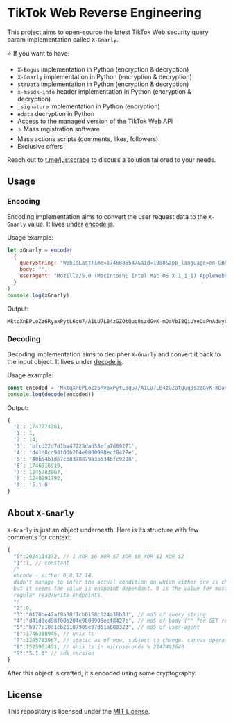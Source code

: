 # TikTok Web Reverse Engineering

This project aims to open-source the latest TikTok Web security query param implementation called `X-Gnarly`.

⭐ If you want to have:

- `X-Bogus` implementation in Python (encryption & decryption)
- `X-Gnarly` implementation in Python (encryption & decryption)
- `strData` implementation in Python (encryption & decryption)
- `x-mssdk-info` header implementation in Python (encryption & decryption)
- `_signature` implementation in Python (encryption)
- `edata` decryption in Python
- Access to the managed version of the TikTok Web API
- ⭐ Mass registration software
- Mass actions scripts (comments, likes, followers)
- Exclusive offers

Reach out to [t.me/justscrape](https://t.me/justscrape) to discuss a solution tailored to your needs.

## Usage

### Encoding

Encoding implementation aims to convert the user request data to the `X-Gnarly` value. It lives under [encode.js](./encode.js).

Usage example:

```js
let xGnarly = encode(
  {
    queryString: "WebIdLastTime=1746886547&aid=1988&app_language=en-GB&app_name=tiktok_web&browser_language=en-GB&browser_name=Mozilla&browser_online=true&browser_platform=MacIntel&channel=tiktok_web&cookie_enabled=true&data_collection_enabled=false&device_platform=web_pc&focus_state=true&from_page=&history_len=2&is_fullscreen=false&is_page_visible=true&odinId=7502820379158911111&permissionList=001004%2C001005&priority_region=&referer=&screen_height=956&screen_width=1470&user_is_login=false&webcast_language=en-GB&msToken=",
    body: "",
    userAgent: "Mozilla/5.0 (Macintosh; Intel Mac OS X 1_1_1) AppleWebKit/111.11 (KHTML, like Gecko) Chrome/111.0.0.0 Safari/111.11"
  }
)
console.log(xGnarly)
```

Output:

```js
MktqXnEPLoZz6RyaxPytL6qu7/A1LU7LB4zGZOtQuq8szdGvK-mDaVbI8QiUYeDaPnAdwy6id5uQ5gT8s67MpQjR7OxrJVCQffmhoz-x-tQtI0iYmDlEcvHk6DxtFxKMq/4Y0kJHG6WxF0KVeIdapKtTlfvIaCzu3RsV/fHDQBELkIoX3x/cJP73pT6zy0F6gM-Et5rhfJXEl2KLwp93yF7Ki5XTmNMyw9NrRu8zqALAoiQNZEa-MF6nrJJXIeNUfVSiZGV9NUbRj
```

### Decoding

Decoding implementation aims to decipher `X-Gnarly` and convert it back to the input object. It lives under [decode.js](./decode.js).

Usage example:

```js
const encoded = 'MktqXnEPLoZz6RyaxPytL6qu7/A1LU7LB4zGZOtQuq8szdGvK-mDaVbI8QiUYeDaPnAdwy6id5uQ5gT8s67MpQjR7OxrJVCQffmhoz-x-tQtI0iYmDlEcvHk6DxtFxKMq/4Y0kJHG6WxF0KVeIdapKtTlfvIaCzu3RsV/fHDQBELkIoX3x/cJP73pT6zy0F6gM-Et5rhfJXEl2KLwp93yF7Ki5XTmNMyw9NrRu8zqALAoiQNZEa-MF6nrJJXIeNUfVSiZGV9NUbRj';
console.log(decode(encoded))
```

Output:

```js
{
  '0': 1747774361,
  '1': 1,
  '2': 14,
  '3': 'bfcd22d7d1ba47225dad53efa7d69271',
  '4': 'd41d8cd98f00b204e9800998ecf8427e',
  '5': '40b54b1d67cb8370879a3b534bfc9208',
  '6': 1746916919,
  '7': 1245783967,
  '8': 1248991792,
  '9': '5.1.0'
}
```

## About `X-Gnarly`

`X-Gnarly` is just an object underneath. Here is its structure with few comments for context:

```js
{
  "0":2024114372, // 1 XOR $6 XOR $7 XOR $8 XOR $1 XOR $2
  "1":1, // constant
  /*
  ubcode - either 0,8,12,14.
  didn't manage to infer the actual condition on which either one is chosen
  but it seems the value is endpoint-dependant. 0 is the value for most
  regular read/write endpoints.
  */
  "2":0,
  "3":"0170be42af9a30f1cb0158c024a36b3d", // md5 of query string
  "4":"d41d8cd98f00b204e9800998ecf8427e", // md5 of body ("" for GET requests)
  "5":"b977e10d1cb26107909e97d51a688323", // md5 of user-agent
  "6":1746388945, // unix ts
  "7":1245783967, // static as of now, subject to change. canvas operation that can be generated in the browser using canvas.js.
  "8":1525901451, // unix ts in microseconds % 2147483648
  "9":"5.1.0" // sdk version
}
```

After this object is crafted, it's encoded using some cryptography.

## License

This repository is licensed under the [MIT License](./LICENSE).
